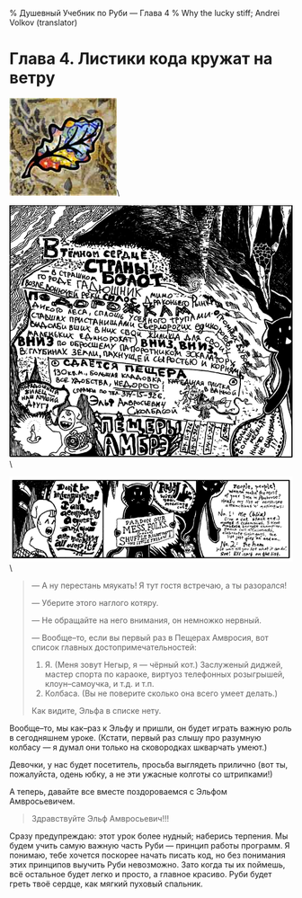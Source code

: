 % Душевный Учебник по Руби — Глава 4
% Why the lucky stiff; Andrei Volkov (translator)

Глава 4. Листики кода кружат на ветру
=======================================================
![o](images/chapter.poignant.guide-4.jpg)\ 

![o](images/the.elf-1.png)\ 

![o](images/the.elf-2.gif)\ 

> — А ну перестань мяукать! Я тут гостя встречаю, а ты разорался!
> 
> — Уберите этого наглого котяру.
> 
> — Не обращайте на него внимания, он немножко нервный.
> 
> — Вообще–то, если вы первый раз в Пещерах Амвросия, вот список главных достопримечательностей:
> 
> 1. Я. (Меня зовут Негыр, я — чёрный кот.) Заслуженый диджей, мастер спорта по караоке, виртуоз телефонных розыгрышей, клоун–самоучка, и т.д. и т.п.
> 2. Колбаса. (Вы не поверите сколько она всего умеет делать.)
> 
> Как видите, Эльфа в списке нету.

Вообще–то, мы как–раз к Эльфу и пришли, он будет играть важную роль в сегодняшнем уроке. (Кстати, первый раз слышу про разумную колбасу — я думал они только на сковородках шкварчать умеют.)

Девочки, у нас будет посетитель, просьба выглядеть прилично (вот ты, пожалуйста, одень юбку, а не эти ужасные колготы со штрипками!)

А теперь, давайте все вместе поздороваемся с Эльфом Амвросьевичем.

> Здравствуйте Эльф Амвросьевич!!!

Сразу предупреждаю: этот урок более нудный; наберись терпения. Мы будем учить самую важную часть Руби — принцип работы программ.
Я понимаю, тебе хочется поскорее начать писать код, но без понимания этих принципов выучить Руби невозможно.
Зато когда ты их поймешь, всё остальное будет легко и просто, а главное красиво. Руби будет греть твоё сердце, как мягкий пуховый спальник.

